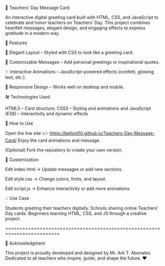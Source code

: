 🎉 Teachers’ Day Message Card

An interactive digital greeting card built with HTML, CSS, and JavaScript to celebrate and honor teachers on Teachers’ Day. This project combines heartfelt messages, elegant design, and engaging effects to express gratitude in a modern way.





📖 Features

🎨 Elegant Layout – Styled with CSS to look like a greeting card.

💬 Customizable Messages – Add personal greetings or inspirational quotes.

✨ Interactive Animations – JavaScript-powered effects (confetti, glowing text, etc.).

📱 Responsive Design – Works well on desktop and mobile.





🛠️ Technologies Used

HTML5 – Card structure; CSS3 – Styling and animations and JavaScript (ES6) – Interactivity and dynamic effects






🚀 How to Use

Open the live site:
👉 https://bellord10.github.io/Teachers-Day-Message-Card/
Enjoy the card animations and message.

(Optional) Fork the repository to create your own version.






🎯 Customization

Edit index.html → Update messages or add new sections.

Edit style.css → Change colors, fonts, and layout.

Edit script.js → Enhance interactivity or add more animations.






💡 Use Case

Students greeting their teachers digitally.
Schools sharing online Teachers’ Day cards.
Beginners learning HTML, CSS, and JS through a creative project.






=========================================================================

🙌 Acknowledgment

This project is proudly developed and designed by Mr. Ark T. Abonales.
Dedicated to all teachers who inspire, guide, and shape the future. ❤️
